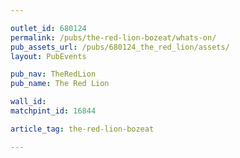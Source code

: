 ```yaml
---

outlet_id: 680124
permalink: /pubs/the-red-lion-bozeat/whats-on/
pub_assets_url: /pubs/680124_the_red_lion/assets/
layout: PubEvents

pub_nav: TheRedLion
pub_name: The Red Lion

wall_id:
matchpint_id: 16844

article_tag: the-red-lion-bozeat

---
```



